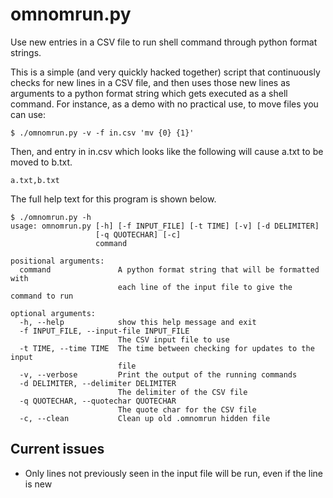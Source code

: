 # omnomrun.py
Use new entries in a CSV file to run shell command through python format strings.

This is a simple (and very quickly hacked together) script that continuously checks for new lines in a CSV file, and then uses those new lines as arguments to a python format string which gets executed as a shell command. For instance, as a demo with no practical use, to move files you can use:

```
$ ./omnomrun.py -v -f in.csv 'mv {0} {1}'
```

Then, and entry in in.csv which looks like the following will cause a.txt to be moved to b.txt.
```
a.txt,b.txt
```

The full help text for this program is shown below.
```
$ ./omnomrun.py -h
usage: omnomrun.py [-h] [-f INPUT_FILE] [-t TIME] [-v] [-d DELIMITER]
                   [-q QUOTECHAR] [-c]
                   command

positional arguments:
  command               A python format string that will be formatted with
                        each line of the input file to give the command to run

optional arguments:
  -h, --help            show this help message and exit
  -f INPUT_FILE, --input-file INPUT_FILE
                        The CSV input file to use
  -t TIME, --time TIME  The time between checking for updates to the input
                        file
  -v, --verbose         Print the output of the running commands
  -d DELIMITER, --delimiter DELIMITER
                        The delimiter of the CSV file
  -q QUOTECHAR, --quotechar QUOTECHAR
                        The quote char for the CSV file
  -c, --clean           Clean up old .omnomrun hidden file
```

## Current issues
* Only lines not previously seen in the input file will be run, even if the line is new
